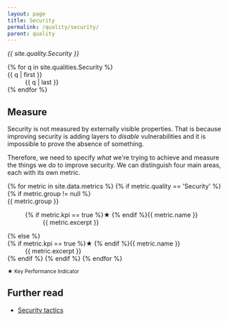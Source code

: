 ```yaml
---
layout: page
title: Security
permalink: /quality/security/
parent: quality
---
```


_{{ site.quality.Security }}_

<dl>
{% for q in site.qualities.Security %}
    <dt>{{ q | first }}</dt>
    <dd>{{ q | last }}</dd>
{% endfor %}
</dl>

## Measure

Security is not measured by externally visible properties. That is because improving security is adding layers to
_disable_ vulnerabilities and it is impossible to prove the absence of something.

Therefore, we need to specify _what_ we're trying to achieve and measure the things we do to improve security. We can
distinguish four main areas, each with its own metric.

<dl>
{% for metric in site.data.metrics %}
{% if metric.quality == 'Security' %}
    {% if metric.group != null %}
    <dt>{{ metric.group }}</dt>
    <dd>
        <dl>
            <dt>{% if metric.kpi == true %}★ {% endif %}{{ metric.name }}</dt>
            <dd>{{ metric.excerpt }}</dd>
        </dl>
    </dd>
    {% else %}
    <dt>{% if metric.kpi == true %}★ {% endif %}{{ metric.name }}</dt>
    <dd>{{ metric.excerpt }}</dd>
    {% endif %}
{% endif %}
{% endfor %}
</dl>

<small>★ Key Performance Indicator</small>

## Further read

<ul>
    <li>
        <a href="{{ '/tactics/security/' | relative_url }}">Security tactics</a>
    </li>
</ul>
